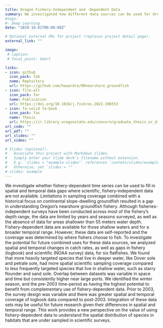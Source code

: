 ```yaml
---
title: Oregon Fishery-Independent and -Dependent Data
summary: We investigated how different data sources can be used for Oregon fisheries management.
#tags:
#- Deep Learning
date: "2019-10-01T00:00:00Z"

# Optional external URL for project (replaces project detail page).
external_link: ""

image:
 # caption: 
 # focal_point: Smart

links:
- icon: github
  icon_pack: fab
  name: Repository
  url: https://github.com/howardre/ORnearshore_groundfish
- icon: file-alt
  icon_pack: far
  name: Publication
  url: https://doi.org/10.1016/j.fishres.2022.106553
- icon: fa-solid fa-book
  icon_pack: fas
  name: Thesis
  url: https://ir.library.oregonstate.edu/concern/graduate_thesis_or_dissertations/dz010x34w
url_code: ""
url_pdf: ""
url_slides: ""
url_video: ""

# Slides (optional).
#   Associate this project with Markdown slides.
#   Simply enter your slide deck's filename without extension.
#   E.g. `slides = "example-slides"` references `content/slides/example-slides.md`.
#   Otherwise, set `slides = ""`.
# slides: example
---
```


We investigate whether fishery-dependent time series can be used to fill in spatial and temporal data gaps where scientific, fishery-independent data are not available. Limitations in sampling coverage combined with a historical focus on continental slope-dwelling groundfish resulted in a gap in understanding Oregon’s nearshore groundfish fishery. Although fisheries-independent surveys have been conducted across most of the fishery’s depth range, the data are limited by years and seasons surveyed, as well as the absence of data for areas shallower than 55 meters water depth. Fishery-dependent data are available for those shallow waters and for a broader temporal range. However, these data are self-reported and the coverage was determined by where fishers choose to fish. To investigate the potential for future combined uses for these data sources, we analyzed spatial and temporal changes in catch rates, as well as gaps in fishery (logbook) and scientific (NOAA survey) data, for six flatfishes. We found that more heavily targeted species that live in deeper water, like Dover sole and petrale sole, had more spatial scientific sampling coverage compared to less frequently targeted species that live in shallow water, such as starry flounder and sand sole. Overlap between datasets was variable in space and time but consistently higher near large ports. We identified the winter season, and the pre-2003 time-period as having the highest potential to benefit from complementary use of fishery-dependent data. Prior to 2003, the survey design was variable and there was greater spatial and temporal coverage of logbook data compared to post-2003. Integration of these data sets may be useful for future research given their differences in spatial and temporal range. This work provides a new perspective on the value of using fishery-dependent data to understand the spatial distribution of species in habitats that are under sampled in scientific surveys.
